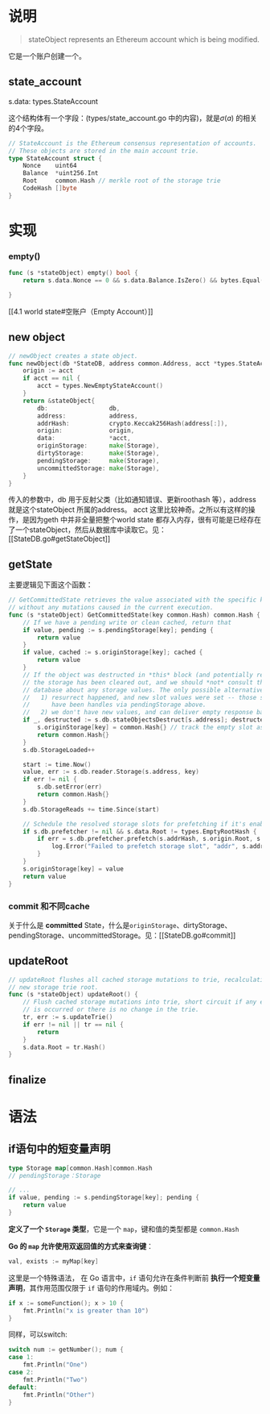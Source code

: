 # 说明

> stateObject represents an Ethereum account which is being modified.

它是一个账户创建一个。

## state_account
s.data: types.StateAccount

这个结构体有一个字段：(types/state_account.go 中的内容)，就是$\sigma(a)$ 的相关的4个字段。
```go
// StateAccount is the Ethereum consensus representation of accounts.
// These objects are stored in the main account trie.
type StateAccount struct {
    Nonce    uint64
    Balance  *uint256.Int
    Root     common.Hash // merkle root of the storage trie
    CodeHash []byte
}
```

# 实现
### empty()

```go
func (s *stateObject) empty() bool {
    return s.data.Nonce == 0 && s.data.Balance.IsZero() && bytes.Equal(s.data.CodeHash, types.EmptyCodeHash.Bytes())

}
```

[[4.1 world state#空账户（Empty Account）]]


## new object
```go
// newObject creates a state object.
func newObject(db *StateDB, address common.Address, acct *types.StateAccount) *stateObject {
	origin := acct
	if acct == nil {
		acct = types.NewEmptyStateAccount()
	}
	return &stateObject{
		db:                 db,
		address:            address,
		addrHash:           crypto.Keccak256Hash(address[:]),
		origin:             origin,
		data:               *acct,
		originStorage:      make(Storage),
		dirtyStorage:       make(Storage),
		pendingStorage:     make(Storage),
		uncommittedStorage: make(Storage),
	}
}
```

传入的参数中，db 用于反射父类（比如通知错误、更新roothash 等），address 就是这个stateObject 所属的address。
acct 这里比较神奇。之所以有这样的操作，是因为geth 中并非全量把整个world state 都存入内存，很有可能是已经存在了一个stateObject，然后从数据库中读取它。见：[[StateDB.go#getStateObject]]

## getState

主要逻辑见下面这个函数：

```go
// GetCommittedState retrieves the value associated with the specific key
// without any mutations caused in the current execution.
func (s *stateObject) GetCommittedState(key common.Hash) common.Hash {
	// If we have a pending write or clean cached, return that
	if value, pending := s.pendingStorage[key]; pending {
		return value
	}
	if value, cached := s.originStorage[key]; cached {
		return value
	}
	// If the object was destructed in *this* block (and potentially resurrected),
	// the storage has been cleared out, and we should *not* consult the previous
	// database about any storage values. The only possible alternatives are:
	//   1) resurrect happened, and new slot values were set -- those should
	//      have been handles via pendingStorage above.
	//   2) we don't have new values, and can deliver empty response back
	if _, destructed := s.db.stateObjectsDestruct[s.address]; destructed {
		s.originStorage[key] = common.Hash{} // track the empty slot as origin value
		return common.Hash{}
	}
	s.db.StorageLoaded++

	start := time.Now()
	value, err := s.db.reader.Storage(s.address, key)
	if err != nil {
		s.db.setError(err)
		return common.Hash{}
	}
	s.db.StorageReads += time.Since(start)

	// Schedule the resolved storage slots for prefetching if it's enabled.
	if s.db.prefetcher != nil && s.data.Root != types.EmptyRootHash {
		if err = s.db.prefetcher.prefetch(s.addrHash, s.origin.Root, s.address, nil, []common.Hash{key}, true); err != nil {
			log.Error("Failed to prefetch storage slot", "addr", s.address, "key", key, "err", err)
		}
	}
	s.originStorage[key] = value
	return value
}

```

### commit 和不同cache
关于什么是 **committed** State，什么是`originStorage`、dirtyStorage、pendingStorage、uncommittedStorage。见：[[StateDB.go#commit]]

## updateRoot
```go
// updateRoot flushes all cached storage mutations to trie, recalculating the
// new storage trie root.
func (s *stateObject) updateRoot() {
	// Flush cached storage mutations into trie, short circuit if any error
	// is occurred or there is no change in the trie.
	tr, err := s.updateTrie()
	if err != nil || tr == nil {
		return
	}
	s.data.Root = tr.Hash()
}
```



## finalize



# 语法
## if语句中的短变量声明
```go
type Storage map[common.Hash]common.Hash
// pendingStorage：Storage 

// ...
if value, pending := s.pendingStorage[key]; pending {
	return value
}
```
**定义了一个 `Storage` 类型**，它是一个 `map`，键和值的类型都是 `common.Hash`

**Go 的 `map` 允许使用双返回值的方式来查询键**：

```go
val, exists := myMap[key]
```

这里是一个特殊语法，
在 Go 语言中，`if` 语句允许在条件判断前 **执行一个短变量声明**，其作用范围仅限于 `if` 语句的作用域内。例如：
```go
if x := someFunction(); x > 10 {
    fmt.Println("x is greater than 10")
}
```

同样，可以switch:
```go
switch num := getNumber(); num {
case 1:
    fmt.Println("One")
case 2:
    fmt.Println("Two")
default:
    fmt.Println("Other")
}
```

